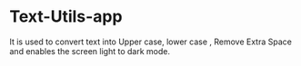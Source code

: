 # Text-Utils-app

It is used to convert text into Upper case, lower case , Remove Extra Space and enables the screen light to dark mode.
